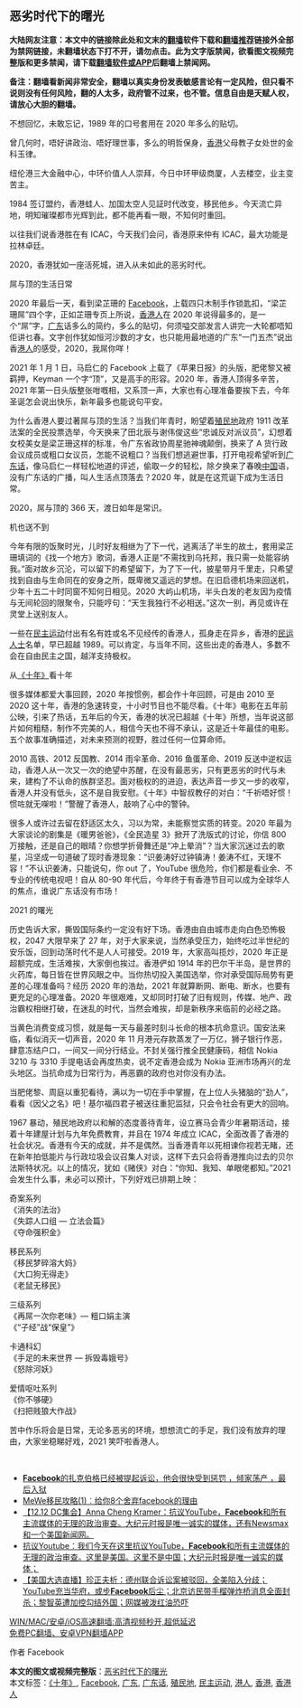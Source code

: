  <h2>恶劣时代下的曙光</h2> <p class="notice"><b>大陆网友注意：本文中的链接除此处和文末的<a href="https://github.com/bannedbook/fanqiang" >翻墙</a>软件下载和<a href="https://github.com/killgcd/justmysocks/blob/master/README.md">翻墙推荐</a>链接外全部为禁网链接，未翻墙状态下打不开，请勿点击。此为文字版禁闻，欲看图文视频完整版和更多禁闻，请下载<a href="https://github.com/bannedbook/fanqiang">翻墙软件或APP</a>后翻墙上禁闻网。</p><p>备注：翻墙看新闻非常安全，翻墙以真实身份发表敏感言论有一定风险，但只看不说则没有任何风险，翻的人太多，政府管不过来，也不管。信息自由是天赋人权，请放心大胆的翻墙。</b></p>  <div class="entry">  <p>不想回忆，未敢忘记，1989 年的口号套用在 2020 年多么的贴切。</p> <p>曾几何时，唔好讲政治、唔好理世事，多么的明哲保身，<a href="https://www.bannedbook.org/bnews/tag/%e9%a6%99%e6%b8%af/" class="st_tag internal_tag" rel="tag" title="标签 香港 下的日志">香港</a>父母教子女处世的金科玉律。</p> <p>纽伦港三大金融中心，中环价值人人崇拜，今日中环甲级商厦，人去楼空，业主变苦主。</p> <p>1984 签订盟约，香港蛙人、加国太空人见証时代改变，移民他乡。今天流亡异地，明知璀璨都市光辉到此，都不能再看一眼，不知何时重回。</p> <p>以往我们说香港胜在有 ICAC，今天我们会问，香港原来仲有 ICAC，最大功能是拉林卓廷。</p> <p>2020，香港犹如一座活死城，进入从未如此的恶劣时代。</p> <p>屌与顶的生活日常</p>  <p>2020 年最后一天，看到梁芷珊的 <a href="https://www.bannedbook.org/bnews/tag/facebook/" class="st_tag internal_tag" rel="tag" title="标签 Facebook 下的日志">Facebook</a>，上载四只木制手作锁匙扣，“梁芷珊屌”四个字，正如芷珊专页上所说，<a href="https://www.bannedbook.org/bnews/tag/%E9%A6%99%E6%B8%AF%E4%BA%BA/" class="st_tag internal_tag" rel="tag" title="标签 香港人 下的日志">香港人</a>在 2020 年说得最多的，是一个“屌”字，<a href="https://www.bannedbook.org/bnews/tag/%e5%b9%bf%e4%b8%9c/" class="st_tag internal_tag" rel="tag" title="标签 广东 下的日志">广东</a>话多么的简约，多么的贴切，何须嗌交部发言人讲完一大轮都唔知佢讲乜春。文字创作犹如恒河沙数的才女，也只能用最地道的广东“一门五杰”说出香<a href="https://www.bannedbook.org/bnews/tag/%e6%b8%af%e4%ba%ba/" class="st_tag internal_tag" rel="tag" title="标签 港人 下的日志">港人</a>的感受，2020，我屌你咩！</p> <p>2021 年 1 月 1 日，马启仁的 Facebook 上载了《苹果日报》的头版，肥佬黎又被羁押，Keyman 一个字“顶”，又是高手的形容。2020 年，香港人顶得多辛苦，2021 年第一日头版整张咁嘅相，又系顶一声，大家也有心理准备要挨下去，今年圣诞怎会说出快乐，新年最多也能说句平安。</p> <p>为什么香港人要过著屌与顶的生活？当我们年青时，盼望着<a href="https://www.bannedbook.org/bnews/tag/%E6%AE%96%E6%B0%91%E5%9C%B0/" class="st_tag internal_tag" rel="tag" title="标签 殖民地 下的日志">殖民地</a>政府 1911 改革法案的全民投票选举，今天换来了田北辰与谢伟俊这些“忠诚反对派议员”，幻想着女校美女是梁芷珊这样的标准，令广东省政协周星驰神魂颠倒，换来了 A 货行政会议成员或粗口女议员，怎能不说粗口？当我们想逃避世事，打开电视希望听到<a href="https://www.bannedbook.org/bnews/tag/%E5%B9%BF%E4%B8%9C%E8%AF%9D/" class="st_tag internal_tag" rel="tag" title="标签 广东话 下的日志">广东话</a>，像马启仁一样轻松地道的评述，偷取一夕的轻松，除夕换来了春晚<span class='wp_keywordlink_affiliate'><a href="https://www.bannedbook.org/" title="中国" target="_blank">中国</a></span>语，没有广东话的广播，叫人生活点顶落去？2020 年，就是在这荒诞下成为生活日常。</p> <p>2020，屌与顶的 366 天，渡日如年是常识。</p> <p>机也送不到</p> <p>今年有限的饭聚时光，儿时好友相继为了下一代，逃离活了半生的故土，套用梁芷珊填词的《找一个地方》歌词，香港人正是“不需找到乌托邦，我只需一处能容纳我。”面对故乡沉沦，可以留下的希望留下，为了下一代，披星带月千里走，只希望找到自由与生命同在的安身之所，既卑微又遥远的梦想。在旧启德机场来回送机，少年十五二十时同窗不知何日相见。2020 大屿山机场，半头白发的老友因为疫情与无间轮回的限聚令，只能哼句：“天生我独行不必相送。”这次一别，再见或许在灵堂上送别友人。</p> <p>一些在<a href="https://www.bannedbook.org/bnews/tag/%e6%b0%91%e4%b8%bb%e8%bf%90%e5%8a%a8/" class="st_tag internal_tag" rel="tag" title="标签 民主运动 下的日志">民主运动</a>付出有名有姓或名不见经传的香港人，孤身走在异乡，香港的<span class='wp_keywordlink'><a href="https://www.bannedbook.org/forum9/" title="民运人士看法轮功" target="_blank">民运人士</a></span>名单，早已超越 1989。可以肯定，与当年不同，这些出走的香港人，多数不会在自由民主之国，越洋支持极权。</p>  <p>从<a href="https://www.bannedbook.org/bnews/tag/%e3%80%8a%e5%8d%81%e5%b9%b4%e3%80%8b/" class="st_tag internal_tag" rel="tag" title="标签 《十年》 下的日志">《十年》</a>看十年</p> <p>很多媒体都爱大事回顾，2020 年按惯例，都会作十年回顾，可是由 2010 至 2020 这十年，香港的急速转变，十小时节目也不能尽看。《十年》电影在五年前公映，引来了热话，五年后的今天，香港的状况已超越《十年》所想，当年说这部片如何粗糙，制作不完美的人，相信今天也不得不承认，这是近十年最佳的电影。五个故事准确描述，对未来预测的视野，胜过任何一位算命师。</p> <p>2010 高铁、2012 反国教、2014 雨伞革命、2016 鱼蛋革命、2019 反送中逆权运动，香港人从一次又一次的绝望中苏醒，在没有最恶劣，只有更恶劣的时代与未来，建构了不认命的族群坚忍。面对极权的的进迫，表达声音一步又一步的收窄，香港人并没有低头，这不是自我安慰。《十年》中智叔教仔的对白：“千祈唔好惯！惯咗就无㗎啦！”警醒了香港人，敲响了心中的警钟。</p> <p>很多人或许过去留在舒适区太久，习以为常，未能察觉实质的转变。2020 年最为大家谈论的剧集是《暖男爸爸》，《全民造星 3》掀开了洗版式的讨论，你信 800 万接触，还是自己的眼晴？你想学折骨舞还是“冲上晕消”？当大家沉迷过去的歌星，冯坚成一句道破了现时香港现象：“识姜涛好过钟镇涛！姜涛不红，天理不容！”不认识姜涛，只能说句，你 out 了，YouTube 很危险，你们都是看业余、不专业的传统电视吧！自从 80-90 年代后，今年终于有香港节目可以成为全球华人的焦点，谁说广东话没有市场！</p> <p>2021 的曙光</p> <p>历史告诉大家，撕毁国际条约一定没有好下场。香港由自由城市走向白色恐怖极权，2047 大限早来了 27 年，对于大家来说，当然承受压力，始终吃过半世纪的安乐饭，回到动荡时代不是人人可接受。2019 年，大家高叫揽炒，2020 年正是超额完成，生活难挨，大家倒也挨过。香港俨如 1914 年的巴尔干半岛，是世界的火药库，每日皆在世界风眼之中。当你热切投入美国选举，你对承受国际局势有更差的心理准备吗？经历 2020 年的浩劫，2021 年就算断网、断电、断水，也要有更充足的心理准备。2020 年很艰难，又却同时打破了旧有规则，传媒、地产、政治霸权相继打破，在迷乱的时代，当然会难挨，却是新秩序来临前的必经之路。</p> <p>当黄色消费变成习惯，就是每一天与最差时刻斗长命的根本抗命意识。国安法来临，看似消灭一切声音，2020 年 11 月港元存款蒸发了一万亿，狮子银行作恶，肆意冻结户口，一间又一间分行结业。不封关强行推全民健康码，相信 Nokia 3210 与 3310 手提电话会再度热卖，说不定香港会成为 Nokia 亚洲市场再兴的龙头地区。当抗命成为日常行为，再恶霸的政府也对你没有办法。</p>  <p>当肥佬黎、周庭以重犯看待，满以为一切在手中掌握，在上位人头猪脑的“劲人”，看看《因父之名》吧！基尔福四君子被送往重犯监狱，只会令社会有更大的回响。</p> <p>1967 暴动，殖民地政府以和解的态度善待青年，设立赛马会青少年暑期活动，接着十年建屋计划与九年免费教育，并且在 1974 年成立 ICAC，全面改善了香港的社会状况。香港有今天的成就，并不是偶然。当香港青年以死相谏你视若无睹，还在新年拍低能片与行政垃圾会议召集人对谈，这样下去只会将香港推向过去的贝尔法斯特状况。以上的情况，犹如《赌侠》对白：“你知、我知、单眼佬都知。”2021 会发生什么事，未必可以预计，下列好戏已排期上映：</p> <p>奇案系列<br /> 《消失的法治》<br /> 《失踪人口组 — 立法会篇》<br /> 《夺命强积金》</p> <p>移民系列<br /> 《移民梦碎溶大妈》<br /> 《大口狗无得走》<br /> 《老鼠无移民》</p> <p>三级系列<br /> 《再屌一次你老味》— 粗口娟主演<br /> 《“子经”战“保皇”》</p> <p>卡通科幻<br /> 《手足的未来世界 — 拆毁毒娥号》<br /> 《怒除河妖》</p> <p>爱情呕吐系列<br /> 《你不够硬》<br /> 《扫把贱狼大作战》</p>  <p>苦中作乐将会是日常，无论多恶劣的环境，想想流亡的手足，我们没有放弃的理由，大家坐稳睇好戏，2021 笑吓啦香港人。</p> <p> </p> <ul class='op-related-articles' title='相关阅读'> <li><a href='https://www.bannedbook.org/bnews/bannedvideo/20201218/1450266.html' target='_blank'><b>Facebook</b>的扎克伯格已经被提起诉讼，他会很快受到惩罚 ，倾家荡产 ，最后入狱</a></li> <li><a href='https://www.bannedbook.org/bnews/fanqiang/20201216/1448695.html' target='_blank'>MeWe移民攻略(1)︰给你8个舍弃facebook的理由</a></li> <li><a href='https://www.bannedbook.org/bnews/bannedvideo/20201214/1447202.html' target='_blank'>【12.12 DC集会】Anna Cheng Kramer：抗议YouTube，<b>Facebook</b>和所有主流媒体的无理的政治审查。大纪元时报是唯一诚实的媒体，还有Newsmax和一个美国新闻网。</a></li> <li><a href='https://www.bannedbook.org/bnews/bannedvideo/20201213/1446947.html' target='_blank'>抗议Youtube：我们今天在这里抗议YouTube，<b>Facebook</b>和所有主流媒体的无理的政治审查。这里是美国。这里不是中国；大纪元时报是唯一诚实的媒体；</a></li> <li><a href='https://www.bannedbook.org/bnews/bannedvideo/20201212/1446224.html' target='_blank'>【美国大选直播】珍正夫析：德州联合诉讼案被驳回，全美陷入分歧；YouTube充当华府，或步<b>Facebook</b>后尘；北京访民带手榴弹炸桥消息全面封杀；黎智英遭加控勾结外国；网媒被泼红油恐吓</a></li> </ul> <p class="texttj"> <a href="https://github.com/bannedbook/fanqiang/wiki/V2ray%E6%9C%BA%E5%9C%BA" target="_blank">WIN/MAC/安卓/iOS高速翻墙:高清视频秒开,超低延迟</a><br/> <a href="https://github.com/bannedbook/fanqiang/wiki/%E7%A6%81%E9%97%BB%E7%BD%91%E5%AE%89%E5%8D%93%E7%BF%BB%E5%A2%99%E6%96%B0%E9%97%BBAPP" target="_blank">免费PC翻墙、安卓VPN翻墙APP</a></p><p>作者 Facebook</p><a name='sharetosocial'></a>       <div><b>本文的图文或视频完整版</b>：<a href='https://www.bannedbook.org/bnews/comments/20210103/1460266.html'>恶劣时代下的曙光</a></div>  </div><!--END ENTRY--> <div class="postfooter"> <div>本文标签：<a href="https://www.bannedbook.org/bnews/tag/%e3%80%8a%e5%8d%81%e5%b9%b4%e3%80%8b/" rel="tag">《十年》</a>, <a href="https://www.bannedbook.org/bnews/tag/facebook/" rel="tag">Facebook</a>, <a href="https://www.bannedbook.org/bnews/tag/%e5%b9%bf%e4%b8%9c/" rel="tag">广东</a>, <a href="https://www.bannedbook.org/bnews/tag/%E5%B9%BF%E4%B8%9C%E8%AF%9D/" rel="tag">广东话</a>, <a href="https://www.bannedbook.org/bnews/tag/%E6%AE%96%E6%B0%91%E5%9C%B0/" rel="tag">殖民地</a>, <a href="https://www.bannedbook.org/bnews/tag/%e6%b0%91%e4%b8%bb%e8%bf%90%e5%8a%a8/" rel="tag">民主运动</a>, <a href="https://www.bannedbook.org/bnews/tag/%e6%b8%af%e4%ba%ba/" rel="tag">港人</a>, <a href="https://www.bannedbook.org/bnews/tag/%e9%a6%99%e6%b8%af/" rel="tag">香港</a>, <a href="https://www.bannedbook.org/bnews/tag/%E9%A6%99%E6%B8%AF%E4%BA%BA/" rel="tag">香港人</a></div>  </div><!--END POSTFOOTER--> 